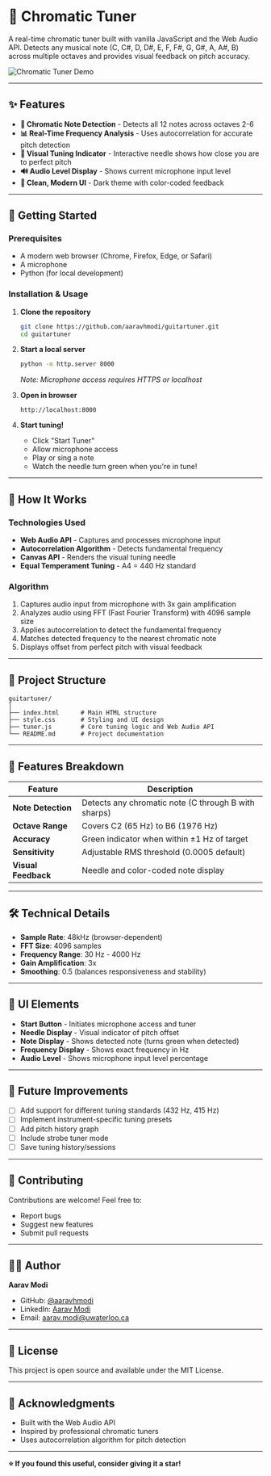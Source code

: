 # 🎵 Chromatic Tuner

A real-time chromatic tuner built with vanilla JavaScript and the Web Audio API. Detects any musical note (C, C#, D, D#, E, F, F#, G, G#, A, A#, B) across multiple octaves and provides visual feedback on pitch accuracy.

![Chromatic Tuner Demo](https://img.shields.io/badge/Status-Live-brightgreen)

---

## ✨ Features

- **🎸 Chromatic Note Detection** - Detects all 12 notes across octaves 2-6
- **📊 Real-Time Frequency Analysis** - Uses autocorrelation for accurate pitch detection
- **🎯 Visual Tuning Indicator** - Interactive needle shows how close you are to perfect pitch
- **🔊 Audio Level Display** - Shows current microphone input level
- **🎨 Clean, Modern UI** - Dark theme with color-coded feedback

---

## 🚀 Getting Started

### Prerequisites

- A modern web browser (Chrome, Firefox, Edge, or Safari)
- A microphone
- Python (for local development)

### Installation & Usage

1. **Clone the repository**
   ```bash
   git clone https://github.com/aaravhmodi/guitartuner.git
   cd guitartuner
   ```

2. **Start a local server**
   ```bash
   python -m http.server 8000
   ```
   *Note: Microphone access requires HTTPS or localhost*

3. **Open in browser**
   ```
   http://localhost:8000
   ```

4. **Start tuning!**
   - Click "Start Tuner"
   - Allow microphone access
   - Play or sing a note
   - Watch the needle turn green when you're in tune!

---

## 🔧 How It Works

### Technologies Used

- **Web Audio API** - Captures and processes microphone input
- **Autocorrelation Algorithm** - Detects fundamental frequency
- **Canvas API** - Renders the visual tuning needle
- **Equal Temperament Tuning** - A4 = 440 Hz standard

### Algorithm

1. Captures audio input from microphone with 3x gain amplification
2. Analyzes audio using FFT (Fast Fourier Transform) with 4096 sample size
3. Applies autocorrelation to detect the fundamental frequency
4. Matches detected frequency to the nearest chromatic note
5. Displays offset from perfect pitch with visual feedback

---

## 📂 Project Structure

```plaintext
guitartuner/
│
├── index.html      # Main HTML structure
├── style.css       # Styling and UI design
├── tuner.js        # Core tuning logic and Web Audio API
└── README.md       # Project documentation
```

---

## 🎯 Features Breakdown

| Feature | Description |
|---------|-------------|
| **Note Detection** | Detects any chromatic note (C through B with sharps) |
| **Octave Range** | Covers C2 (65 Hz) to B6 (1976 Hz) |
| **Accuracy** | Green indicator when within ±1 Hz of target |
| **Sensitivity** | Adjustable RMS threshold (0.0005 default) |
| **Visual Feedback** | Needle and color-coded note display |

---

## 🛠️ Technical Details

- **Sample Rate**: 48kHz (browser-dependent)
- **FFT Size**: 4096 samples
- **Frequency Range**: 30 Hz - 4000 Hz
- **Gain Amplification**: 3x
- **Smoothing**: 0.5 (balances responsiveness and stability)

---

## 🎨 UI Elements

- **Start Button** - Initiates microphone access and tuner
- **Needle Display** - Visual indicator of pitch offset
- **Note Display** - Shows detected note (turns green when detected)
- **Frequency Display** - Shows exact frequency in Hz
- **Audio Level** - Shows microphone input level percentage

---

## 📝 Future Improvements

- [ ] Add support for different tuning standards (432 Hz, 415 Hz)
- [ ] Implement instrument-specific tuning presets
- [ ] Add pitch history graph
- [ ] Include strobe tuner mode
- [ ] Save tuning history/sessions

---

## 🤝 Contributing

Contributions are welcome! Feel free to:
- Report bugs
- Suggest new features
- Submit pull requests

---

## 👨‍💻 Author

**Aarav Modi**
- GitHub: [@aaravhmodi](https://github.com/aaravhmodi)
- LinkedIn: [Aarav Modi](https://www.linkedin.com/in/aaravhmodi)
- Email: aarav.modi@uwaterloo.ca

---

## 📄 License

This project is open source and available under the MIT License.

---

## 🙏 Acknowledgments

- Built with the Web Audio API
- Inspired by professional chromatic tuners
- Uses autocorrelation algorithm for pitch detection

---

**⭐ If you found this useful, consider giving it a star!**

